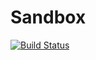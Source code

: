 # Sandbox

[![Build Status](https://travis-ci.org/Aerlinger/Sandbox.jl.svg?branch=master)](https://travis-ci.org/Aerlinger/Sandbox.jl)
